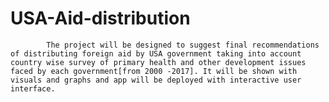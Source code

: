 # USA-Aid-distribution
            The project will be designed to suggest final recommendations of distributing foreign aid by USA government taking into account country wise survey of primary health and other development issues faced by each government[from 2000 -2017]. It will be shown with visuals and graphs and app will be deployed with interactive user interface.
